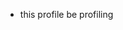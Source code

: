 - this profile be profiling

<!---
Danish2PSU/Danish2PSU is a ✨ special ✨ repository because its `README.md` (this file) appears on your GitHub profile.
You can click the Preview link to take a look at your changes.
--->
